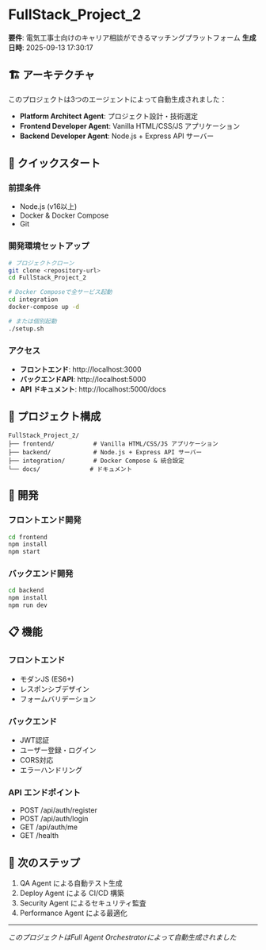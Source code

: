 # FullStack_Project_2

**要件**: 電気工事士向けのキャリア相談ができるマッチングプラットフォーム
**生成日時**: 2025-09-13 17:30:17

## 🏗️ アーキテクチャ

このプロジェクトは3つのエージェントによって自動生成されました：

- **Platform Architect Agent**: プロジェクト設計・技術選定
- **Frontend Developer Agent**: Vanilla HTML/CSS/JS アプリケーション
- **Backend Developer Agent**: Node.js + Express API サーバー

## 🚀 クイックスタート

### 前提条件
- Node.js (v16以上)
- Docker & Docker Compose
- Git

### 開発環境セットアップ

```bash
# プロジェクトクローン
git clone <repository-url>
cd FullStack_Project_2

# Docker Composeで全サービス起動
cd integration
docker-compose up -d

# または個別起動
./setup.sh
```

### アクセス
- **フロントエンド**: http://localhost:3000
- **バックエンドAPI**: http://localhost:5000
- **API ドキュメント**: http://localhost:5000/docs

## 📁 プロジェクト構成

```
FullStack_Project_2/
├── frontend/           # Vanilla HTML/CSS/JS アプリケーション
├── backend/            # Node.js + Express API サーバー
├── integration/        # Docker Compose & 統合設定
└── docs/              # ドキュメント
```

## 🔧 開発

### フロントエンド開発
```bash
cd frontend
npm install
npm start
```

### バックエンド開発
```bash
cd backend
npm install
npm run dev
```

## 📋 機能

### フロントエンド
- モダンJS (ES6+)
- レスポンシブデザイン
- フォームバリデーション

### バックエンド
- JWT認証
- ユーザー登録・ログイン
- CORS対応
- エラーハンドリング

### API エンドポイント
- POST /api/auth/register
- POST /api/auth/login
- GET /api/auth/me
- GET /health

## 🚀 次のステップ

1. QA Agent による自動テスト生成
2. Deploy Agent による CI/CD 構築  
3. Security Agent によるセキュリティ監査
4. Performance Agent による最適化

---
*このプロジェクトはFull Agent Orchestratorによって自動生成されました*
